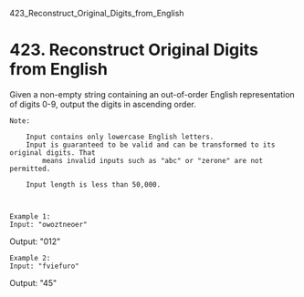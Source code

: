 423_Reconstruct_Original_Digits_from_English
# 423. Reconstruct Original Digits from English

Given a non-empty string containing an out-of-order English representation of digits
        0-9, output the digits in ascending order.

    Note:
    
        Input contains only lowercase English letters.
        Input is guaranteed to be valid and can be transformed to its original digits. That
            means invalid inputs such as "abc" or "zerone" are not permitted.
        
        Input length is less than 50,000.
    
    

    Example 1:
    Input: "owoztneoer"

Output: "012"

    

    Example 2:
    Input: "fviefuro"

Output: "45"